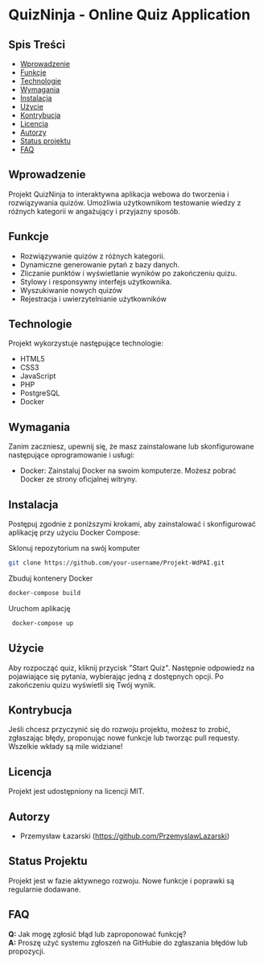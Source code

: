 # QuizNinja - Online Quiz Application

## Spis Treści

- [Wprowadzenie](#wprowadzenie)
- [Funkcje](#funkcje)
- [Technologie](#technologie)
- [Wymagania](#wymagania)
- [Instalacja](#instalacja)
- [Użycie](#użycie)
- [Kontrybucja](#kontrybucja)
- [Licencja](#licencja)
- [Autorzy](#autorzy)
- [Status projektu](#status-projektu)
- [FAQ](#faq)

## Wprowadzenie

Projekt QuizNinja to interaktywna aplikacja webowa do tworzenia i rozwiązywania quizów. Umożliwia użytkownikom testowanie wiedzy z różnych kategorii w angażujący i przyjazny sposób.

## Funkcje

- Rozwiązywanie quizów z różnych kategorii.
- Dynamiczne generowanie pytań z bazy danych.
- Zliczanie punktów i wyświetlanie wyników po zakończeniu quizu.
- Stylowy i responsywny interfejs użytkownika.
- Wyszukiwanie nowych quizów
- Rejestracja i uwierzytelnianie użytkowników

## Technologie

Projekt wykorzystuje następujące technologie:
- HTML5
- CSS3
- JavaScript
- PHP
- PostgreSQL
- Docker

## Wymagania

Zanim zaczniesz, upewnij się, że masz zainstalowane lub skonfigurowane następujące oprogramowanie i usługi:

 - Docker: Zainstaluj Docker na swoim komputerze. Możesz pobrać Docker ze strony oficjalnej witryny.

## Instalacja

Postępuj zgodnie z poniższymi krokami, aby zainstalować i skonfigurować aplikację przy użyciu Docker Compose:

Sklonuj repozytorium na swój komputer
```bash
git clone https://github.com/your-username/Projekt-WdPAI.git
```

Zbuduj kontenery Docker
```bash
docker-compose build
 ```
Uruchom aplikację
```bash
 docker-compose up
  ```
## Użycie

Aby rozpocząć quiz, kliknij przycisk "Start Quiz". Następnie odpowiedz na pojawiające się pytania, wybierając jedną z dostępnych opcji. Po zakończeniu quizu wyświetli się Twój wynik.

## Kontrybucja

Jeśli chcesz przyczynić się do rozwoju projektu, możesz to zrobić, zgłaszając błędy, proponując nowe funkcje lub tworząc pull requesty. Wszelkie wkłady są mile widziane!

## Licencja

Projekt jest udostępniony na licencji MIT.

## Autorzy

- Przemysław Łazarski (https://github.com/PrzemyslawLazarski)

## Status Projektu

Projekt jest w fazie aktywnego rozwoju. Nowe funkcje i poprawki są regularnie dodawane.

## FAQ

**Q:** Jak mogę zgłosić błąd lub zaproponować funkcję?  
**A:** Proszę użyć systemu zgłoszeń na GitHubie do zgłaszania błędów lub propozycji.
